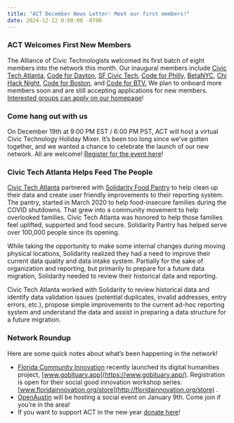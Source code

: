 ```yaml
---
title: "ACT December News Letter: Meet our first members!"
date: 2024-12-12 0:00:00 -0700
---
```


### ACT Welcomes First New Members

The Alliance of Civic Technologists welcomed its first batch of eight members into the network this month. Our inaugural members include [Civic Tech Atlanta](https://www.civictechatlanta.org/), [Code for Dayton](http://codefordayton.org/), [SF Civic Tech](https://www.sfcivictech.org/), [Code for Philly](https://codeforphilly.org/), [BetaNYC](http://beta.nyc/), [Chi Hack Night,](https://chihacknight.org/) [Code for Boston](https://www.codeforboston.org/), and [Code for BTV.](https://codeforbtv.github.io/) We plan to onboard more members soon and are still accepting applications for new members. [Interested groups can apply on our homepage](https://www.civictechnologists.org/)!

### Come hang out with us

On December 19th at 9:00 PM EST / 6:00 PM PST, ACT will host a virtual Civic Technology Holiday Mixer. It’s been too long since we’ve gotten together, and we wanted a chance to celebrate the launch of our new network. All are welcome! [Register for the event here](https://us06web.zoom.us/meeting/register/tZYtf-Ghpj0qHNzOamBiD0U0lx9GIvbEYnJa)!

### Civic Tech Atlanta Helps Feed The People

 [Civic Tech Atlanta](https://www.civictechatlanta.org/) partnered with [Solidarity Food Pantry](https://solidaritysandysprings.org/) to help clean up their data and create user friendly improvements to their reporting system. The pantry, started in March 2020 to help food-insecure families during the COVID shutdowns. That grew into a community movement to help overlooked families. Civic Tech Atlanta was honored to help those families feel uplifted, supported and food secure. Solidarity Pantry has helped serve over 100,000 people since its opening.

While taking the opportunity to make some internal changes during moving physical locations, Solidarity realized they had a need to improve their current data quality and data intake system. Partially for the sake of organization and reporting, but primarily to prepare for a future data migration, Solidarity needed to review their historical data and reporting.

Civic Tech Atlanta worked with Solidarity to review historical data and identify data validation issues (potential duplicates, invalid addresses, entry errors, etc.), propose simple improvements to the current ad-hoc reporting system and understand the data and assist in preparing a data structure for a future migration.

### Network Roundup

Here are some quick notes about what’s been happening in the network!

* [Florida Community Innovation](https://floridainnovation.org/) recently launched its digital humanities project, [www.gobituary.app](https://www.gobituary.app/). Registration is open for their social good innovation workshop series: [www.floridainnovation.org/store](http://floridainnovation.org/store) .
* [OpenAustin](https://www.open-austin.org/) will be hosting a social event on January 9th. Come join if you’re in the area!
* If you want to support ACT in the new year [donate here](https://hcb.hackclub.com/donations/start/alliance-of-civic-technologists)!

⠀
